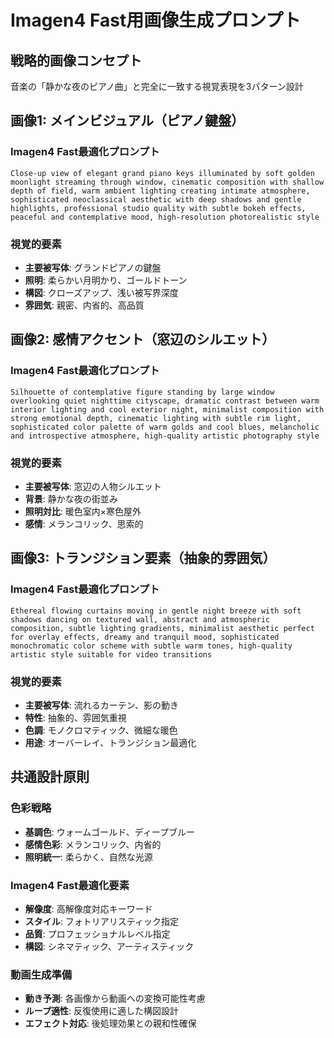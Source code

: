 # Imagen4 Fast用画像生成プロンプト

## 戦略的画像コンセプト
音楽の「静かな夜のピアノ曲」と完全に一致する視覚表現を3パターン設計

## 画像1: メインビジュアル（ピアノ鍵盤）
### Imagen4 Fast最適化プロンプト
```
Close-up view of elegant grand piano keys illuminated by soft golden moonlight streaming through window, cinematic composition with shallow depth of field, warm ambient lighting creating intimate atmosphere, sophisticated neoclassical aesthetic with deep shadows and gentle highlights, professional studio quality with subtle bokeh effects, peaceful and contemplative mood, high-resolution photorealistic style
```

### 視覚的要素
- **主要被写体**: グランドピアノの鍵盤
- **照明**: 柔らかい月明かり、ゴールドトーン
- **構図**: クローズアップ、浅い被写界深度
- **雰囲気**: 親密、内省的、高品質

## 画像2: 感情アクセント（窓辺のシルエット）
### Imagen4 Fast最適化プロンプト
```
Silhouette of contemplative figure standing by large window overlooking quiet nighttime cityscape, dramatic contrast between warm interior lighting and cool exterior night, minimalist composition with strong emotional depth, cinematic lighting with subtle rim light, sophisticated color palette of warm golds and cool blues, melancholic and introspective atmosphere, high-quality artistic photography style
```

### 視覚的要素
- **主要被写体**: 窓辺の人物シルエット
- **背景**: 静かな夜の街並み
- **照明対比**: 暖色室内×寒色屋外
- **感情**: メランコリック、思索的

## 画像3: トランジション要素（抽象的雰囲気）
### Imagen4 Fast最適化プロンプト
```
Ethereal flowing curtains moving in gentle night breeze with soft shadows dancing on textured wall, abstract and atmospheric composition, subtle lighting gradients, minimalist aesthetic perfect for overlay effects, dreamy and tranquil mood, sophisticated monochromatic color scheme with subtle warm tones, high-quality artistic style suitable for video transitions
```

### 視覚的要素
- **主要被写体**: 流れるカーテン、影の動き
- **特性**: 抽象的、雰囲気重視
- **色調**: モノクロマティック、微細な暖色
- **用途**: オーバーレイ、トランジション最適化

## 共通設計原則
### 色彩戦略
- **基調色**: ウォームゴールド、ディープブルー
- **感情色彩**: メランコリック、内省的
- **照明統一**: 柔らかく、自然な光源

### Imagen4 Fast最適化要素
- **解像度**: 高解像度対応キーワード
- **スタイル**: フォトリアリスティック指定
- **品質**: プロフェッショナルレベル指定
- **構図**: シネマティック、アーティスティック

### 動画生成準備
- **動き予測**: 各画像から動画への変換可能性考慮
- **ループ適性**: 反復使用に適した構図設計
- **エフェクト対応**: 後処理効果との親和性確保